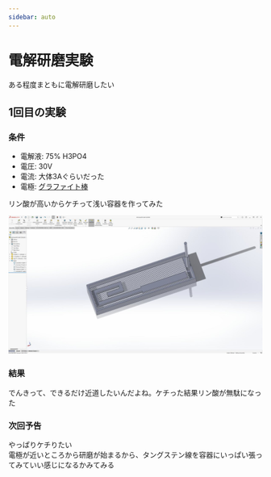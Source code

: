 ```yaml
---
sidebar: auto
---
```


# 電解研磨実験

ある程度まともに電解研磨したい

## 1回目の実験

### 条件

- 電解液: 75% H3PO4  
- 電圧: 30V  
- 電流: 大体3Aぐらいだった  
- 電極: [グラファイト棒](https://www.amazon.co.jp/dp/B0CG9FRJVD)

リン酸が高いからケチって浅い容器を作ってみた

![](./bath.jpeg)

### 結果

でんきって、できるだけ近道したいんだよね。ケチった結果リン酸が無駄になった

### 次回予告

やっぱりケチりたい  
電極が近いところから研磨が始まるから、タングステン線を容器にいっぱい張ってみていい感じになるかみてみる